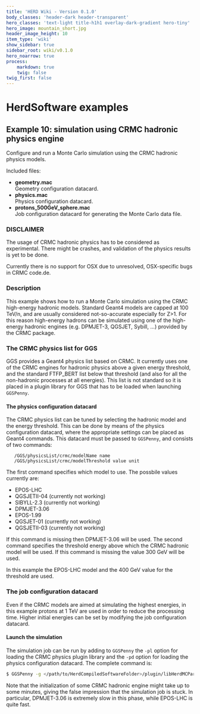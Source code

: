 ```yaml
---
title: 'HERD Wiki - Version 0.1.0'
body_classes: 'header-dark header-transparent'
hero_classes: 'text-light title-h1h1 overlay-dark-gradient hero-tiny'
hero_image: mountain_short.jpg
header_image_height: 10
item_type: 'wiki'
show_sidebar: true
sidebar_root: wiki/v0.1.0
hero_noarrow: true
process:
    markdown: true
    twig: false
twig_first: false
---
```


#  HerdSoftware examples

## Example 10: simulation using CRMC hadronic physics engine

Configure and run a Monte Carlo simulation using the CRMC hadronic physics models.

Included files:
* **geometry.mac**  
  Geometry configuration datacard.
* **physics.mac**  
  Physics configuration datacard.
* **protons_500GeV_sphere.mac**  
  Job configuration datacard for generating the Monte Carlo data file.

### DISCLAIMER
The usage of CRMC hadronic physics has to be considered as experimental. There might be crashes, and validation of the physics results
is yet to be done.

Currently there is no support for OSX due to unresolved, OSX-specific bugs in CRMC code.de.
  
### Description
This example shows how to run a Monte Carlo simulation using the CRMC high-energy hadronic models. Standard Geant4 models are capped
at 100 TeV/n, and are usually considered not-so-accurate especially for Z>1. For this reason high-energy hadrons can be simulated
using one of the high-energy hadronic engines (e.g. DPMJET-3, QGSJET, Sybill, ...) provided by the CRMC package. 

### The CRMC physics list for GGS
GGS provides a Geant4 physics list based on CRMC. It currently uses one of the CRMC engines for hadronic physics above a given
energy threshold, and the standard FTFP_BERT list below that threshold (and also for all the non-hadronic processes at all energies).
This list is not standard so it is placed in a plugin library for GGS that has to be loaded when launching `GGSPenny`. 

#### The physics configuration datacard
The CRMC physics list can be tuned by selecting the hadronic model and the energy threshold. This can be done by means of the
physics configuration datacard, where the appropriate settings can be placed as Geant4 commands. This datacard must be passed
to `GGSPenny`, and consists of two commands:

```
   /GGS/physicsList/crmc/modelName name
   /GGS/physicsList/crmc/modelThreshold value unit
```

The first command specifies which model to use. The possbile values currently are:

* EPOS-LHC
* QGSJETII-04 (currently not working)
* SIBYLL-2.3 (currently not working)
* DPMJET-3.06
* EPOS-1.99
* QGSJET-01 (currently not working)
* QGSJETII-03 (currently not working)

If this command is missing then DPMJET-3.06 will be used. The second command specifies the threshold energy above which the CRMC
hadronic model will be used. If this command is missing the value 300 GeV will be used.

In this example the EPOS-LHC model and the 400 GeV value for the threshold are used.

### The job configuration datacard
Even if the CRMC models are aimed at simulating the highest energies, in this example protons at 1 TeV are used in order to reduce
the processing time. Higher initial energies can be set by modifying the job configuration datacard.

#### Launch the simulation 
The simulation job can be run by adding to `GGSPenny` the `-pl` option for loading the CRMC physics plugin library and the `-pd` option for
loading the physics configuration datacard. The complete command is:

```bash
$ GGSPenny -g </path/to/HerdCompiledSoftwareFolder>/plugin/libHerdMCParametricGeo.so -pl $GGS_SYS/lib/libGGSPhysicsLists.so -d protons_500GeV_sphere.mac -gd geometry.mac -pd physics.mac -ro protons_10TeV_sphere.root
```

Note that the initialization of some CRMC hadronic engine might take up to some minutes, giving the false impression that the simulation job
is stuck. In particular, DPMJET-3.06 is extremely slow in this phase, while EPOS-LHC is quite fast. 
